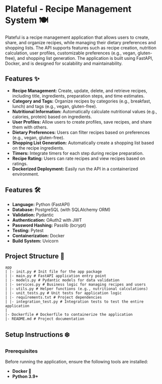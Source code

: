 # Plateful - Recipe Management System 🍽️

Plateful is a recipe management application that allows users to create, share, and organize recipes, while managing their dietary preferences and shopping lists. The API supports features such as recipe creation, nutrition calculation, user profiles, customizable preferences (e.g., vegan, gluten-free), and shopping list generation. The application is built using FastAPI, Docker, and is designed for scalability and maintainability.

## Features ✨

- **Recipe Management:** Create, update, delete, and retrieve recipes, including title, ingredients, preparation steps, and time estimates.
- **Category and Tags:** Organize recipes by categories (e.g., breakfast, lunch) and tags (e.g., vegan, gluten-free).
- **Nutritional Information:** Automatically calculate nutritional values (e.g., calories, protein) based on ingredients.
- **User Profiles:** Allow users to create profiles, save recipes, and share them with others.
- **Dietary Preferences:** Users can filter recipes based on preferences (e.g., vegan, gluten-free).
- **Shopping List Generation:** Automatically create a shopping list based on the recipe ingredients.
- **Timers:** Integrate timers for each step during recipe preparation.
- **Recipe Rating:** Users can rate recipes and view recipes based on ratings.
- **Dockerized Deployment:** Easily run the API in a containerized environment.

## Features 🛠

- **Language:** Python (FastAPI)
- **Database:** PostgreSQL (with SQLAlchemy ORM)
- **Validation:** Pydantic
- **Authentication:** OAuth2 with JWT
- **Password Hashing:** Passlib (bcrypt)
- **Testing:** Pytest
- **Containerization:** Docker
- **Build System:** Uvicorn

## Project Structure 📂

```
app
| |- init.py # Init file for the app package
| |- main.py # FastAPI application entry point
| |- models.py # Pydantic models for data validation
| |- services.py # Business logic for managing recipes and users
| |- utils.py # Helper functions (e.g., nutritional calculations)
| |- unit_tests.py # Unit tests for application logic
| |- requirements.txt # Project dependencies
| |- integration_test.py # Integration tests to test the entire application
|
|- Dockerfile # Dockerfile to containerize the application
|- README.md # Project documentation
```
## Setup Instructions ❄️

### Prerequisites

Before running the application, ensure the following tools are installed:

- **Docker 🐳**
- **Python 3.9+**
